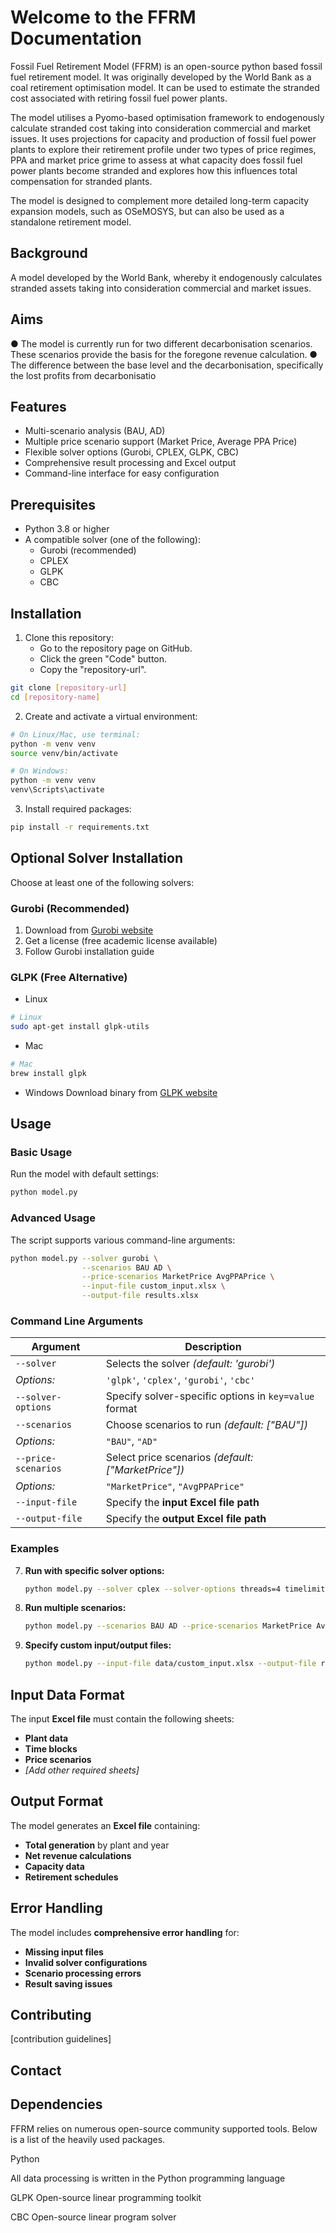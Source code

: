 # Welcome to the FFRM Documentation

Fossil Fuel Retirement Model (FFRM) is an open-source python based fossil fuel retirement model. It was originally developed by the World Bank as a coal retirement optimisation model. It can be used to estimate the stranded cost associated with retiring fossil fuel power plants.

The model utilises a Pyomo-based optimisation framework to endogenously calculate stranded cost taking into consideration commercial and market issues. It uses projections for capacity and production of fossil fuel power plants to explore their retirement profile under two types of price regimes, PPA and market price grime to assess at what capacity does fossil fuel power plants become stranded and explores how this influences total compensation for stranded plants. 

The model is designed to complement more detailed long-term capacity expansion models, such as OSeMOSYS, but can also be used as a standalone retirement model.  

## Background
A model developed by the World Bank, whereby it endogenously calculates stranded assets taking into consideration commercial and market issues.

## Aims
● The model is currently run for two different decarbonisation scenarios. These scenarios provide the basis for the foregone revenue calculation.
● The difference between the base level and the decarbonisation, specifically the lost profits from decarbonisatio

## Features

- Multi-scenario analysis (BAU, AD)
- Multiple price scenario support (Market Price, Average PPA Price)
- Flexible solver options (Gurobi, CPLEX, GLPK, CBC)
- Comprehensive result processing and Excel output
- Command-line interface for easy configuration

## Prerequisites

- Python 3.8 or higher
- A compatible solver (one of the following):
  - Gurobi (recommended)
  - CPLEX
  - GLPK
  - CBC

## Installation

1. Clone this repository:
   - Go to the repository page on GitHub.
   - Click the green "Code" button.
   - Copy the "repository-url".
```bash
git clone [repository-url]
cd [repository-name]
```
2. Create and activate a virtual environment:
```bash
# On Linux/Mac, use terminal:
python -m venv venv
source venv/bin/activate

# On Windows:
python -m venv venv
venv\Scripts\activate
```

3. Install required packages:
```bash
pip install -r requirements.txt
```

## Optional Solver Installation
Choose at least one of the following solvers:

### Gurobi (Recommended)
1. Download from [Gurobi website](https://www.gurobi.com/downloads/)
2. Get a license (free academic license available)
3. Follow Gurobi installation guide

### GLPK (Free Alternative)
- Linux
```bash
# Linux
sudo apt-get install glpk-utils
```
- Mac
```bash
# Mac
brew install glpk
```

- Windows
Download binary from [GLPK website](https://www.gnu.org/software/glpk/)


## **Usage**

### **Basic Usage**
Run the model with default settings:
   ```bash
   python model.py
   ```

### **Advanced Usage**
The script supports various command-line arguments:

   ```bash
   python model.py --solver gurobi \
                   --scenarios BAU AD \
                   --price-scenarios MarketPrice AvgPPAPrice \
                   --input-file custom_input.xlsx \
                   --output-file results.xlsx
   ```

### **Command Line Arguments**
| Argument            | Description |
|---------------------|-------------|
| `--solver` | Selects the solver *(default: 'gurobi')*  |
| *Options:* | `'glpk'`, `'cplex'`, `'gurobi'`, `'cbc'`  |
| `--solver-options` | Specify solver-specific options in `key=value` format  |
| `--scenarios` | Choose scenarios to run *(default: ["BAU"])*  |
| *Options:* | `"BAU"`, `"AD"`  |
| `--price-scenarios` | Select price scenarios *(default: ["MarketPrice"])*  |
| *Options:* | `"MarketPrice"`, `"AvgPPAPrice"`  |
| `--input-file` | Specify the **input Excel file path** |
| `--output-file` | Specify the **output Excel file path** |

### **Examples**
7. **Run with specific solver options:**
   ```bash
   python model.py --solver cplex --solver-options threads=4 timelimit=3600
   ```
8. **Run multiple scenarios:**
   ```bash
   python model.py --scenarios BAU AD --price-scenarios MarketPrice AvgPPAPrice
   ```
9. **Specify custom input/output files:**
   ```bash
   python model.py --input-file data/custom_input.xlsx --output-file results/output.xlsx
   ```

## **Input Data Format**
The input **Excel file** must contain the following sheets:
- **Plant data**
- **Time blocks**
- **Price scenarios**
- *[Add other required sheets]*

## **Output Format**
The model generates an **Excel file** containing:
- **Total generation** by plant and year
- **Net revenue calculations**
- **Capacity data**
- **Retirement schedules**

## **Error Handling**
The model includes **comprehensive error handling** for:
- **Missing input files**
- **Invalid solver configurations**
- **Scenario processing errors**
- **Result saving issues**

## Contributing

[contribution guidelines]

## Contact

## Dependencies
FFRM relies on numerous open-source community supported tools. Below is a list of the heavily used packages.

Python

All data processing is written in the Python programming language

GLPK
Open-source linear programming toolkit

CBC
Open-source linear program solver

